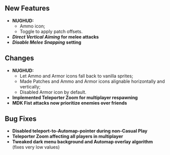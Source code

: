 ## New Features

- **NUGHUD:**
  - Ammo icon;
  - Toggle to apply patch offsets.
- **_Direct Vertical Aiming_ for melee attacks**
- **_Disable Melee Snapping_ setting**

## Changes

- **NUGHUD:**
  - Let Ammo and Armor icons fall back to vanilla sprites;
  - Made Patches and Ammo and Armor icons alignable horizontally and vertically;
  - Disabled Armor icon by default.
- **Implemented Teleporter Zoom for multiplayer respawning**
- **MDK Fist attacks now prioritize enemies over friends**

## Bug Fixes

- **Disabled teleport-to-Automap-pointer during non-Casual Play**
- **Teleporter Zoom affecting all players in multiplayer**
- **Tweaked dark menu background and Automap overlay algorithm** (fixes very low values)
